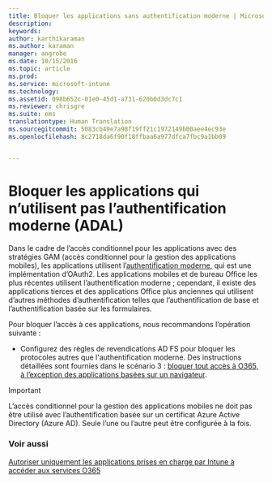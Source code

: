 ```yaml
---
title: Bloquer les applications sans authentification moderne | Microsoft Intune
description: 
keywords: 
author: karthikaraman
ms.author: karaman
manager: angrobe
ms.date: 10/15/2016
ms.topic: article
ms.prod: 
ms.service: microsoft-intune
ms.technology: 
ms.assetid: 098b652c-01e0-45d1-a731-620b0d3dc7c1
ms.reviewer: chrisgre
ms.suite: ems
translationtype: Human Translation
ms.sourcegitcommit: 5083cb49e7a98f19ff21c1972149b00aee4ec93e
ms.openlocfilehash: 8c2718da6f90f18ffbaa6a977dfca7fbc9a1bb09


---
```


# Bloquer les applications qui n’utilisent pas l’authentification moderne (ADAL)
Dans le cadre de l’accès conditionnel pour les applications avec des stratégies GAM (accès conditionnel pour la gestion des applications mobiles), les applications utilisent l’[authentification moderne](https://support.office.com/en-US/article/Using-Office-365-modern-authentication-with-Office-clients-776c0036-66fd-41cb-8928-5495c0f9168a), qui est une implémentation d’OAuth2. Les applications mobiles et de bureau Office les plus récentes utilisent l’authentification moderne ; cependant, il existe des applications tierces et des applications Office plus anciennes qui utilisent d’autres méthodes d’authentification telles que l’authentification de base et l’authentification basée sur les formulaires.

Pour bloquer l’accès à ces applications, nous recommandons l’opération suivante :

* Configurez des règles de revendications AD FS pour bloquer les protocoles autres que l'authentification moderne. Des instructions détaillées sont fournies dans le scénario 3 : [bloquer tout accès à O365, à l’exception des applications basées sur un navigateur](https://technet.microsoft.com/library/dn592182.aspx).

>[!IMPORTANT]
>L’accès conditionnel pour la gestion des applications mobiles ne doit pas être utilisé avec l’authentification basée sur un certificat Azure Active Directory (Azure AD). Seule l’une ou l’autre peut être configurée à la fois.



### Voir aussi
[Autoriser uniquement les applications prises en charge par Intune à accéder aux services O365](allow-policy-managed-apps-access-to-o365.md)



<!--HONumber=Oct16_HO4-->


